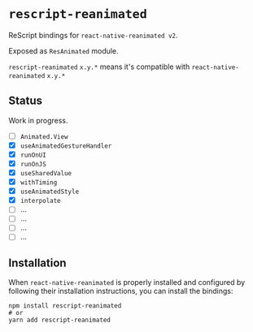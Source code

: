 # `rescript-reanimated`

ReScript bindings for `react-native-reanimated v2`.

Exposed as `ResAnimated` module.

`rescript-reanimated` `x.y.*` means it's compatible with `react-native-reanimated` `x.y.*`

## Status

Work in progress.

- [ ] `Animated.View`
- [x] `useAnimatedGestureHandler`
- [x] `runOnUI`
- [x] `runOnJS`
- [x] `useSharedValue`
- [x] `withTiming`
- [x] `useAnimatedStyle`
- [x] `interpolate`
- [ ] ...
- [ ] ...
- [ ] ...
- [ ] ...

## Installation

When `react-native-reanimated` is properly installed and configured by following their installation instructions, you can install the bindings:

```
npm install rescript-reanimated
# or
yarn add rescript-reanimated
```
